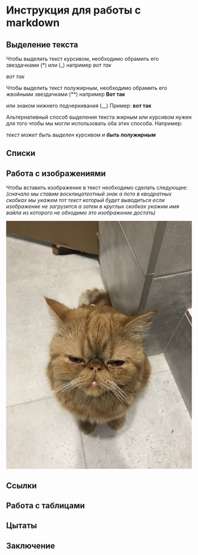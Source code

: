 # Инструкция для работы с markdown

## Выделение текста 

Чтобы выделить текст курсивом, необходимо обрамить его звездачками (*) или (_)
например 
*вот так*

_вот так_

Чтобы выделить текст полужирным, необходимо обрамить его жвойными звездачками (**) например **Вот так** 

или знаком нижнего подчеркивания (__)
Пример: __вот так__

Альтернативный способ выделения текста жирным или курсивом нужен для того чтобы мы могли использовать оба этих способа.
Например:

_текст может быть выделен курсивом и **быть полужирным**_



## Списки
## Работа с изображениями 

Чтобы вставить изображение в текст необходимо сделать следующее:
*(сначало мы ставим восклицатеотный знак а пото в кводратных скобках мы укажем тот текст который будет выводиться если изображение не загрузится а затем в круглых скобках укажим имя вайла из которого не обходимо это изображение достать)*

![привет, это Кекс!](keks.jpeg) 

## Ссылки

## Работа с таблицами 

## Цытаты 

## Заключение 